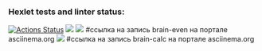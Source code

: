 ### Hexlet tests and linter status:
[![Actions Status](https://github.com/crumblefive/frontend-project-44/actions/workflows/hexlet-check.yml/badge.svg)](https://github.com/crumblefive/frontend-project-44/actions)
<a href="https://codeclimate.com/github/crumblefive/frontend-project-44/maintainability"><img src="https://api.codeclimate.com/v1/badges/9a720b3b922032bf42f1/maintainability" /></a>
<a href="https://asciinema.org/a/I4z8ygzZzDgpbxJ9rUf1kgtqh" target="_blank"><img src="https://asciinema.org/a/I4z8ygzZzDgpbxJ9rUf1kgtqh.svg" /></a> #ссылка на запись brain-even на портале asciinema.org
<a href="https://asciinema.org/a/8YCYOt1ian0bk0GpWQ7xx3kZw" target="_blank"><img src="https://asciinema.org/a/8YCYOt1ian0bk0GpWQ7xx3kZw.svg" /></a> #ссылка на запись brain-calc на портале asciinema.org
